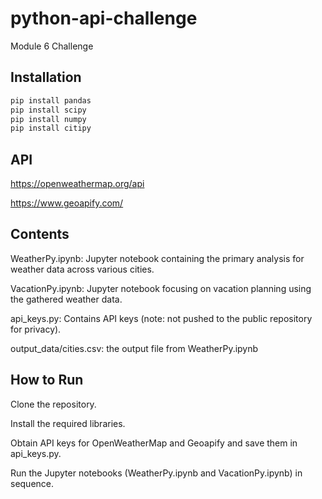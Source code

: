 # python-api-challenge
Module 6 Challenge

## Installation
```bash
pip install pandas
pip install scipy
pip install numpy
pip install citipy
```
## API
https://openweathermap.org/api

https://www.geoapify.com/

## Contents
WeatherPy.ipynb: Jupyter notebook containing the primary analysis for weather data across various cities.

VacationPy.ipynb: Jupyter notebook focusing on vacation planning using the gathered weather data.

api_keys.py: Contains API keys (note: not pushed to the public repository for privacy).

output_data/cities.csv: the output file from WeatherPy.ipynb

## How to Run
Clone the repository.

Install the required libraries.

Obtain API keys for OpenWeatherMap and Geoapify and save them in api_keys.py.

Run the Jupyter notebooks (WeatherPy.ipynb and VacationPy.ipynb) in sequence.
